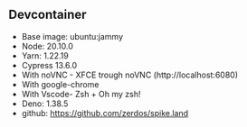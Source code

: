 ## Devcontainer

- Base image: ubuntu:jammy
- Node: 20.10.0
- Yarn: 1.22.19
- Cypress 13.6.0
- With noVNC - XFCE trough noVNC (http://localhost:6080)
- With google-chrome
- With Vscode- Zsh + Oh my zsh!
- Deno: 1.38.5
- github: https://github.com/zerdos/spike.land
